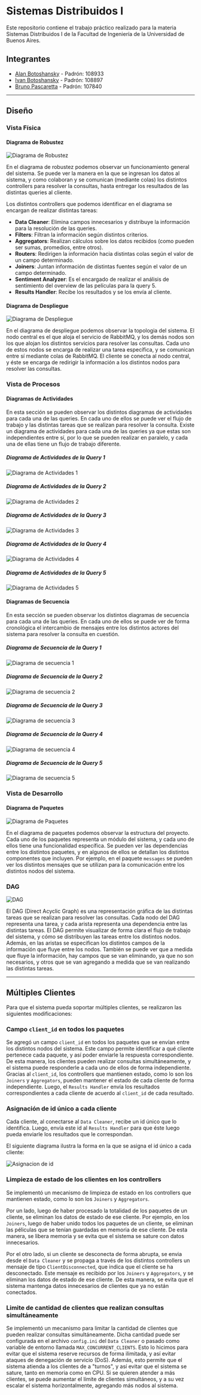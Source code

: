 # Sistemas Distribuidos I

Este repositorio contiene el trabajo práctico realizado para la materia Sistemas Distribuidos I de la Facultad de Ingeniería de la Universidad de Buenos Aires.

## Integrantes

- [Alan Botoshansky](https://github.com/AlanBotoshansky) - Padrón: 108933
- [Ivan Botoshansky](https://github.com/IvanBotoshansky) - Padrón: 108897
- [Bruno Pascaretta](https://github.com/BrunoPasca) - Padrón: 107840

---

## Diseño

### Vista Física

#### Diagrama de Robustez

![Diagrama de Robustez](./diagramas/robustez/diagrama_robustez.png)

En el diagrama de robustez podemos observar un funcionamiento general del sistema. Se puede ver la manera en la que se ingresan los datos al sistema, y como colaboran y se comunican (mediante colas) los distintos controllers para resolver la consultas, hasta entregar los resultados de las distintas queries al cliente.

Los distintos controllers que podemos identificar en el diagrama se encargan de realizar distintas tareas:

- **Data Cleaner**: Elimina campos innecesarios y distribuye la información para la resolución de las queries.
- **Filters**: Filtran la información según distintos criterios.
- **Aggregators**: Realizan cálculos sobre los datos recibidos (como pueden ser sumas, promedios, entre otros).
- **Routers**: Redirigen la información hacia distintas colas según el valor de un campo determinado.
- **Joiners**: Juntan información de distintas fuentes según el valor de un campo determinado.
- **Sentiment Analyzer**: Es el encargado de realizar el análisis de sentimiento del overview de las películas para la query 5.
- **Results Handler**: Recibe los resultados y se los envía al cliente.

#### Diagrama de Despliegue

![Diagrama de Despliegue](./diagramas/despliegue/diagrama_despliegue.png)

En el diagrama de despliegue podemos observar la topologia del sistema. El nodo central es el que aloja el servicio de RabbitMQ, y los demás nodos son los que alojan los distintos servicios para resolver las consultas. Cada uno de estos nodos se encarga de realizar una tarea específica, y se comunican entre sí mediante colas de RabbitMQ. El cliente se conecta al nodo central, y éste se encarga de redirigir la información a los distintos nodos para resolver las consultas.

### Vista de Procesos

#### Diagramas de Actividades

En esta sección se pueden observar los distintos diagramas de actividades para cada una de las queries. En cada uno de ellos se puede ver el flujo de trabajo y las distintas tareas que se realizan para resolver la consulta. Existe un diagrama de actividades para cada una de las queries ya que estas son independientes entre sí, por lo que se pueden realizar en paralelo, y cada una de ellas tiene un flujo de trabajo diferente.

##### Diagrama de Actividades de la Query 1

![Diagrama de Actividades 1](./diagramas/actividades/q1_diagrama_actividades.png)

##### Diagrama de Actividades de la Query 2

![Diagrama de Actividades 2](./diagramas/actividades/q2_diagrama_actividades.png)

##### Diagrama de Actividades de la Query 3

![Diagrama de Actividades 3](./diagramas/actividades/q3_diagrama_actividades.png)

##### Diagrama de Actividades de la Query 4

![Diagrama de Actividades 4](./diagramas/actividades/q4_diagrama_actividades.png)

##### Diagrama de Actividades de la Query 5

![Diagrama de Actividades 5](./diagramas/actividades/q5_diagrama_actividades.png)

#### Diagramas de Secuencia

En esta sección se pueden observar los distintos diagramas de secuencia para cada una de las queries. En cada uno de ellos se puede ver de forma cronológica el intercambio de mensajes entre los distintos actores del sistema para resolver la consulta en cuestión.

##### Diagrama de Secuencia de la Query 1

![Diagrama de secuencia 1](./diagramas/secuencia/q1_diagrama_secuencia.png)

##### Diagrama de Secuencia de la Query 2

![Diagrama de secuencia 2](./diagramas/secuencia/q2_diagrama_secuencia.png)

##### Diagrama de Secuencia de la Query 3

![Diagrama de secuencia 3](./diagramas/secuencia/q3_diagrama_secuencia.png)

##### Diagrama de Secuencia de la Query 4

![Diagrama de secuencia 4](./diagramas/secuencia/q4_diagrama_secuencia.png)

##### Diagrama de Secuencia de la Query 5

![Diagrama de secuencia 5](./diagramas/secuencia/q5_diagrama_secuencia.png)

### Vista de Desarrollo

#### Diagrama de Paquetes

![Diagrama de Paquetes](./diagramas/paquetes/diagrama_paquetes.png)

En el diagrama de paquetes podemos observar la estructura del proyecto. Cada uno de los paquetes representa un módulo del sistema, y cada uno de ellos tiene una funcionalidad específica. Se pueden ver las dependencias entre los distintos paquetes, y en algunos de ellos se detallan los distintos componentes que incluyen. Por ejemplo, en el paquete `messages` se pueden ver los distintos mensajes que se utilizan para la comunicación entre los distintos nodos del sistema.

### DAG

![DAG](./diagramas/dag/dag.png)

El DAG (Direct Acyclic Graph) es una representación gráfica de las distintas tareas que se realizan para resolver las consultas. Cada nodo del DAG representa una tarea, y cada arista representa una dependencia entre las distintas tareas. El DAG permite visualizar de forma clara el flujo de trabajo del sistema, y cómo se distribuyen las tareas entre los distintos nodos. Además, en las aristas se especifican los distintos campos de la información que fluye entre los nodos. También se puede ver que a medida que fluye la información, hay campos que se van eliminando, ya que no son necesarios, y otros que se van agregando a medida que se van realizando las distintas tareas.

---

## Múltiples Clientes

Para que el sistema pueda soportar múltiples clientes, se realizaron las siguientes modificaciones:

### Campo `client_id` en todos los paquetes

Se agregó un campo `client_id` en todos los paquetes que se envían entre los distintos nodos del sistema. Este campo permite identificar a qué cliente pertenece cada paquete, y así poder enviarle la respuesta correspondiente. De esta manera, los clientes pueden realizar consultas simultáneamente, y el sistema puede responderle a cada uno de ellos de forma independiente. Gracias al `client_id`, los controllers que mantienen estado, como lo son los `Joiners` y `Aggregators`, pueden mantener el estado de cada cliente de forma independiente. Luego, el `Results Handler` envía los resultados correspondientes a cada cliente de acuerdo al `client_id` de cada resultado.

### Asignación de id único a cada cliente

Cada cliente, al conectarse al `Data Cleaner`, recibe un id único que lo identifica. Luego, envía este id al `Results Handler` para que éste luego pueda enviarle los resultados que le correspondan.

El siguiente diagrama ilustra la forma en la que se asigna el id único a cada cliente:

![Asignacion de id](./diagramas/asignacion_id/diagrama_asignacion_id.png)

### Limpieza de estado de los clientes en los controllers

Se implementó un mecanismo de limpieza de estado en los controllers que mantienen estado, como lo son los `Joiners` y `Aggregators`.

Por un lado, luego de haber procesado la totalidad de los paquetes de un cliente, se eliminan los datos de estado de ese cliente. Por ejemplo, en los `Joiners`, luego de haber unido todos los paquetes de un cliente, se eliminan las péliculas que se tenían guardadas en memoria de ese cliente. De esta manera, se libera memoria y se evita que el sistema se sature con datos innecesarios.

Por el otro lado, si un cliente se desconecta de forma abrupta, se envia desde el `Data Cleaner` y se propaga a través de los distintos controllers un mensaje de tipo `ClientDisconnected`, que indica que el cliente se ha desconectado. Este mensaje es recibido por los `Joiners` y `Aggregators`, y se eliminan los datos de estado de ese cliente. De esta manera, se evita que el sistema mantenga datos innecesarios de clientes que ya no están conectados.

### Limite de cantidad de clientes que realizan consultas simultáneamente

Se implementó un mecanismo para limitar la cantidad de clientes que pueden realizar consultas simultáneamente. Dicha cantidad puede ser configurada en el archivo `config.ini` del `Data Cleaner` o pasado como variable de entorno llamada `MAX_CONCURRENT_CLIENTS`. Esto lo hicimos para evitar que el sistema reserve recursos de forma ilimitada, y así evitar ataques de denegación de servicio (DoS). Además, esto permite que el sistema atienda a los clientes de a "turnos", y así evitar que el sistema se sature, tanto en memoria como en CPU. Si se quieren atender a más clientes, se puede aumentar el límite de clientes simultáneos, y a su vez escalar el sistema horizontalmente, agregando más nodos al sistema.
